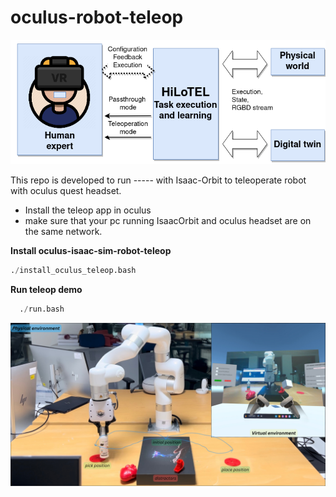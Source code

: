 # oculus-robot-teleop
![System Diagram](diagram_masked.png)

This repo is developed to run ----- with Isaac-Orbit to teleoperate robot with oculus quest headset.
- Install the teleop app in oculus
- make sure that your pc running IsaacOrbit and oculus headset are on the same network.
  
**Install oculus-isaac-sim-robot-teleop**
  ```python
  ./install_oculus_teleop.bash
  ```
**Run teleop demo**
```python
  ./run.bash
```
![Experimental setup](exp_eval_hilo.png)

